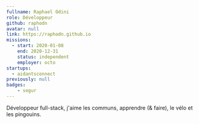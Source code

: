 ```yaml
---
fullname: Raphael Odini
role: Développeur
github: raphodn
avatar: null
link: https://raphodn.github.io
missions:
  - start: 2020-01-08
    end: 2020-12-31
    status: independent
    employer: octo
startups:
  - aidantsconnect
previously: null
badges:
    - segur
---
```


Développeur full-stack, j'aime les communs, apprendre (& faire), le vélo et les pingouins.
